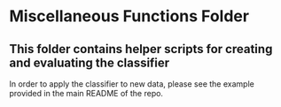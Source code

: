 # Miscellaneous Functions Folder

## This folder contains helper scripts for creating and evaluating the classifier

In order to apply the classifier to new data, please see the example provided in the main README of the repo.
